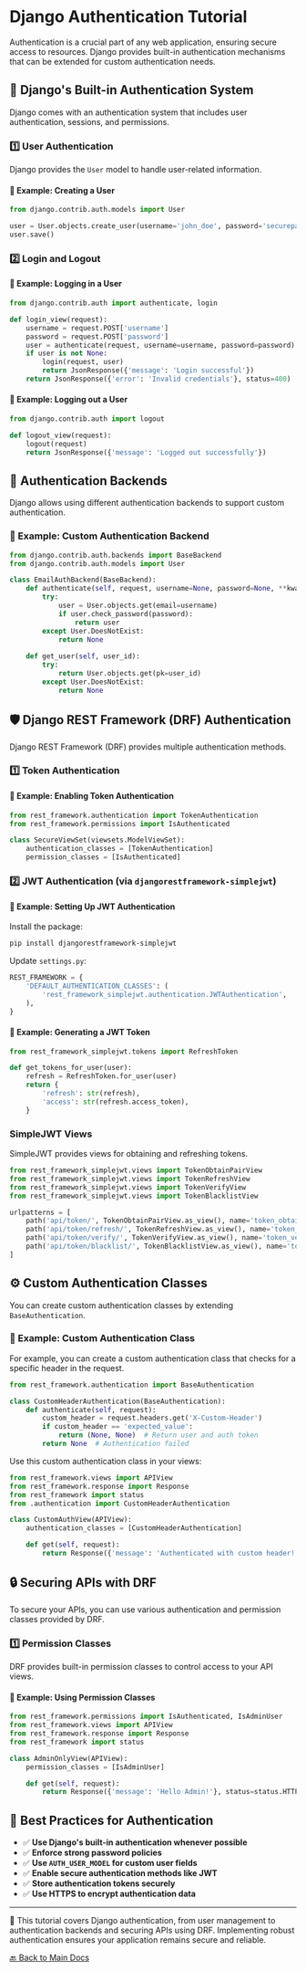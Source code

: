 # Django Authentication Tutorial

Authentication is a crucial part of any web application, ensuring secure access to resources. Django provides built-in authentication mechanisms that can be extended for custom authentication needs.

## 🔹 Django's Built-in Authentication System

Django comes with an authentication system that includes user authentication, sessions, and permissions.

### 1️⃣ User Authentication

Django provides the `User` model to handle user-related information.

#### 📝 Example: Creating a User

```python
from django.contrib.auth.models import User

user = User.objects.create_user(username='john_doe', password='securepassword')
user.save()
```

### 2️⃣ Login and Logout

#### 📝 Example: Logging in a User

```python
from django.contrib.auth import authenticate, login

def login_view(request):
    username = request.POST['username']
    password = request.POST['password']
    user = authenticate(request, username=username, password=password)
    if user is not None:
        login(request, user)
        return JsonResponse({'message': 'Login successful'})
    return JsonResponse({'error': 'Invalid credentials'}, status=400)
```

#### 📝 Example: Logging out a User

```python
from django.contrib.auth import logout

def logout_view(request):
    logout(request)
    return JsonResponse({'message': 'Logged out successfully'})
```

## 🔐 Authentication Backends

Django allows using different authentication backends to support custom authentication.

### 📝 Example: Custom Authentication Backend

```python
from django.contrib.auth.backends import BaseBackend
from django.contrib.auth.models import User

class EmailAuthBackend(BaseBackend):
    def authenticate(self, request, username=None, password=None, **kwargs):
        try:
            user = User.objects.get(email=username)
            if user.check_password(password):
                return user
        except User.DoesNotExist:
            return None
    
    def get_user(self, user_id):
        try:
            return User.objects.get(pk=user_id)
        except User.DoesNotExist:
            return None
```

## 🛡️ Django REST Framework (DRF) Authentication

Django REST Framework (DRF) provides multiple authentication methods.

### 1️⃣ Token Authentication

#### 📝 Example: Enabling Token Authentication

```python
from rest_framework.authentication import TokenAuthentication
from rest_framework.permissions import IsAuthenticated

class SecureViewSet(viewsets.ModelViewSet):
    authentication_classes = [TokenAuthentication]
    permission_classes = [IsAuthenticated]
```

### 2️⃣ JWT Authentication (via `djangorestframework-simplejwt`)

#### 📝 Example: Setting Up JWT Authentication

Install the package:

```sh
pip install djangorestframework-simplejwt
```

Update `settings.py`:

```python
REST_FRAMEWORK = {
    'DEFAULT_AUTHENTICATION_CLASSES': (
        'rest_framework_simplejwt.authentication.JWTAuthentication',
    ),
}
```

#### 📝 Example: Generating a JWT Token

```python
from rest_framework_simplejwt.tokens import RefreshToken

def get_tokens_for_user(user):
    refresh = RefreshToken.for_user(user)
    return {
        'refresh': str(refresh),
        'access': str(refresh.access_token),
    }
```

### SimpleJWT Views

SimpleJWT provides views for obtaining and refreshing tokens.

```python
from rest_framework_simplejwt.views import TokenObtainPairView
from rest_framework_simplejwt.views import TokenRefreshView
from rest_framework_simplejwt.views import TokenVerifyView
from rest_framework_simplejwt.views import TokenBlacklistView

urlpatterns = [
    path('api/token/', TokenObtainPairView.as_view(), name='token_obtain_pair'),
    path('api/token/refresh/', TokenRefreshView.as_view(), name='token_refresh'),
    path('api/token/verify/', TokenVerifyView.as_view(), name='token_verify'),
    path('api/token/blacklist/', TokenBlacklistView.as_view(), name='token_blacklist'),
]
```

## ⚙️ Custom Authentication Classes

You can create custom authentication classes by extending `BaseAuthentication`.

### 📝 Example: Custom Authentication Class

For example, you can create a custom authentication class that checks for a specific header in the request.

```python
from rest_framework.authentication import BaseAuthentication

class CustomHeaderAuthentication(BaseAuthentication):
    def authenticate(self, request):
        custom_header = request.headers.get('X-Custom-Header')
        if custom_header == 'expected_value':
            return (None, None)  # Return user and auth token
        return None  # Authentication failed
```

Use this custom authentication class in your views:

```python
from rest_framework.views import APIView
from rest_framework.response import Response
from rest_framework import status
from .authentication import CustomHeaderAuthentication

class CustomAuthView(APIView):
    authentication_classes = [CustomHeaderAuthentication]

    def get(self, request):
        return Response({'message': 'Authenticated with custom header!'}, status=status.HTTP_200_OK)
```

## 🔒 Securing APIs with DRF

To secure your APIs, you can use various authentication and permission classes provided by DRF.

### 1️⃣ Permission Classes

DRF provides built-in permission classes to control access to your API views.

#### 📝 Example: Using Permission Classes

```python
from rest_framework.permissions import IsAuthenticated, IsAdminUser
from rest_framework.views import APIView
from rest_framework.response import Response
from rest_framework import status

class AdminOnlyView(APIView):
    permission_classes = [IsAdminUser]

    def get(self, request):
        return Response({'message': 'Hello Admin!'}, status=status.HTTP_200_OK)
```

## 📌 Best Practices for Authentication

- ✅ **Use Django's built-in authentication whenever possible**
- ✅ **Enforce strong password policies**
- ✅ **Use `AUTH_USER_MODEL` for custom user fields**
- ✅ **Enable secure authentication methods like JWT**
- ✅ **Store authentication tokens securely**
- ✅ **Use HTTPS to encrypt authentication data**

---

📖 This tutorial covers Django authentication, from user management to authentication backends and securing APIs using DRF. Implementing robust authentication ensures your application remains secure and reliable.

[🔙 Back to Main Docs](./README.md)
